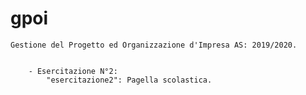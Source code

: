 # gpoi

	Gestione del Progetto ed Organizzazione d'Impresa AS: 2019/2020.
	
	
		- Esercitazione N°2:
			"esercitazione2": Pagella scolastica.

